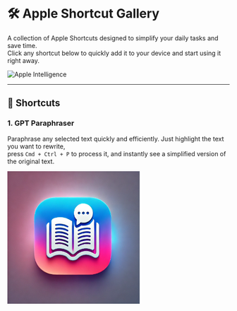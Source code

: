 # 🛠️ Apple Shortcut Gallery

A collection of Apple Shortcuts designed to simplify your daily tasks and save time.  
Click any shortcut below to quickly add it to your device and start using it right away.

<img src="https://cdn.jim-nielsen.com/ios/1024/shortcuts-2018-10-03.png?rf=1024" alt="Apple Intelligence" width="300" height="300">

---

## 🚀 Shortcuts

### 1. **GPT Paraphraser**  
Paraphrase any selected text quickly and efficiently. Just highlight the text you want to rewrite,  
press `Cmd + Ctrl + P` to process it, and instantly see a simplified version of the original text.

<a href="https://www.icloud.com/shortcuts/ff125294f2384b8f9a80ed205bd4e666">
  <img src="icons/GPT-Paraphraser.png" alt="GPT Paraphraser Icon" width="300" height="300">
</a>
